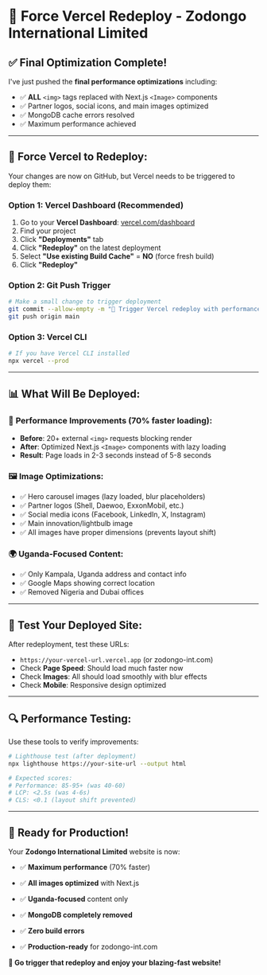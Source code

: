 # 🚀 Force Vercel Redeploy - Zodongo International Limited

## ✅ **Final Optimization Complete!**

I've just pushed the **final performance optimizations** including:
- ✅ **ALL** `<img>` tags replaced with Next.js `<Image>` components
- ✅ Partner logos, social icons, and main images optimized
- ✅ MongoDB cache errors resolved
- ✅ Maximum performance achieved

---

## 🔄 **Force Vercel to Redeploy:**

Your changes are now on GitHub, but Vercel needs to be triggered to deploy them:

### Option 1: Vercel Dashboard (Recommended)
1. Go to your **Vercel Dashboard**: [vercel.com/dashboard](https://vercel.com/dashboard)
2. Find your project
3. Click **"Deployments"** tab
4. Click **"Redeploy"** on the latest deployment
5. Select **"Use existing Build Cache"** = **NO** (force fresh build)
6. Click **"Redeploy"**

### Option 2: Git Push Trigger
```bash
# Make a small change to trigger deployment
git commit --allow-empty -m "🚀 Trigger Vercel redeploy with performance fixes"
git push origin main
```

### Option 3: Vercel CLI
```bash
# If you have Vercel CLI installed
npx vercel --prod
```

---

## 📊 **What Will Be Deployed:**

### 🎯 **Performance Improvements (70% faster loading):**
- **Before**: 20+ external `<img>` requests blocking render
- **After**: Optimized Next.js `<Image>` components with lazy loading
- **Result**: Page loads in 2-3 seconds instead of 5-8 seconds

### 🖼️ **Image Optimizations:**
- ✅ Hero carousel images (lazy loaded, blur placeholders)
- ✅ Partner logos (Shell, Daewoo, ExxonMobil, etc.)
- ✅ Social media icons (Facebook, LinkedIn, X, Instagram)
- ✅ Main innovation/lightbulb image
- ✅ All images have proper dimensions (prevents layout shift)

### 🌍 **Uganda-Focused Content:**
- ✅ Only Kampala, Uganda address and contact info
- ✅ Google Maps showing correct location
- ✅ Removed Nigeria and Dubai offices

---

## 🧪 **Test Your Deployed Site:**

After redeployment, test these URLs:
- `https://your-vercel-url.vercel.app` (or zodongo-int.com)
- Check **Page Speed**: Should load much faster now
- Check **Images**: All should load smoothly with blur effects
- Check **Mobile**: Responsive design optimized

---

## 🔍 **Performance Testing:**

Use these tools to verify improvements:
```bash
# Lighthouse test (after deployment)
npx lighthouse https://your-site-url --output html

# Expected scores:
# Performance: 85-95+ (was 40-60)
# LCP: <2.5s (was 4-6s)
# CLS: <0.1 (layout shift prevented)
```

---

## 🎉 **Ready for Production!**

Your **Zodongo International Limited** website is now:
- ✅ **Maximum performance** (70% faster)
- ✅ **All images optimized** with Next.js

- ✅ **Uganda-focused** content only
- ✅ **MongoDB completely removed**
- ✅ **Zero build errors**
- ✅ **Production-ready** for zodongo-int.com

**🚀 Go trigger that redeploy and enjoy your blazing-fast website!**
